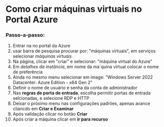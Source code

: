 <h1>Como criar máquinas virtuais no Portal Azure</h1>
  <h3>Passo-a-passo:</h3>
<ol>
  <li>Entrar na no portal da Azure</li>
  <li>usar barra de pesquisa procurar por: "máquinas virtuais", em serviços selecionar <em>máquinas virtuais</em></li>
  <li>Na página, clicar em "criar" e selecionar: "máquina virtual do Azure"</li>
  <li>Em <em>detalhes da instância</em>, em nome da ma´quina virtual colocar o nome de preferência</li>
  <li>Ainda no mesmo menu selecionar em image: "Windows Server 2022 Datacenter: Azure Edition - x64 Gen 2"</li>
  <li>Definir o nome de usuário e senha da conta de administrador</li>
  <li>Nas <b>regras de porta de entrada</b>, escolha permitir portas de entrada selcionadas, e selecione RDP e HTTP</li>
  <li>Deixar o próximo menu nas configurações padrões, apenas avance cliancdo em <b>Criar e Examinar</b></li>
  <Li>Após validação clicar no botão <b>Criar</b></Li>
  <li>Após criar a máquina clicar em <b>ir para recurso</b></li>
</ol>
